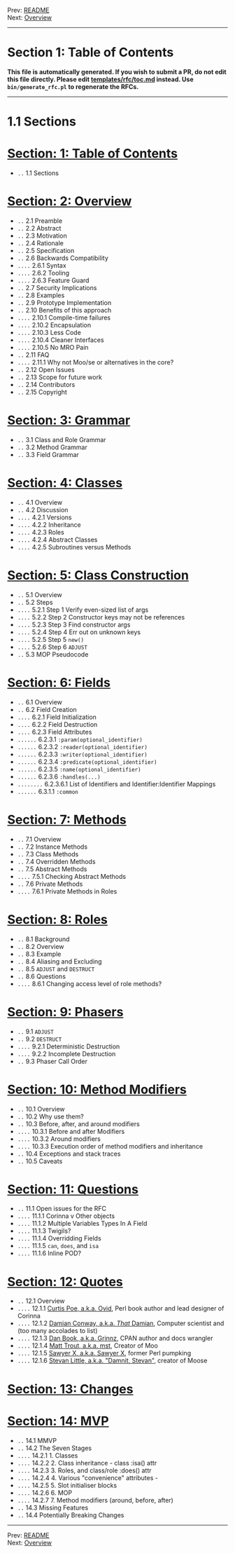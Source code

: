 Prev: [README](/README.md)   
Next: [Overview](overview.md)

---

# Section 1: Table of Contents

**This file is automatically generated. If you wish to submit a PR, do not
edit this file directly. Please edit
[templates/rfc/toc.md](https://github.com/Ovid/Cor/tree/master/templates/rfc/toc.md) instead. Use `bin/generate_rfc.pl` to regenerate the RFCs.**

---

# 1.1 Sections

# [Section: 1: Table of Contents](toc.md)

* `..` 1.1 Sections

# [Section: 2: Overview](overview.md)

* `..` 2.1 Preamble
* `..` 2.2 Abstract
* `..` 2.3 Motivation
* `..` 2.4 Rationale
* `..` 2.5 Specification
* `..` 2.6 Backwards Compatibility
* `....` 2.6.1 Syntax
* `....` 2.6.2 Tooling
* `....` 2.6.3 Feature Guard
* `..` 2.7 Security Implications
* `..` 2.8 Examples
* `..` 2.9 Prototype Implementation
* `..` 2.10 Benefits of this approach
* `....` 2.10.1 Compile-time failures
* `....` 2.10.2 Encapsulation
* `....` 2.10.3 Less Code
* `....` 2.10.4 Cleaner Interfaces
* `....` 2.10.5 No MRO Pain
* `..` 2.11 FAQ
* `....` 2.11.1 Why not Moo/se or alternatives in the core?
* `..` 2.12 Open Issues
* `..` 2.13 Scope for future work
* `..` 2.14 Contributors
* `..` 2.15 Copyright

# [Section: 3: Grammar](grammar.md)

* `..` 3.1 Class and Role Grammar
* `..` 3.2 Method Grammar
* `..` 3.3 Field Grammar

# [Section: 4: Classes](classes.md)

* `..` 4.1 Overview
* `..` 4.2 Discussion
* `....` 4.2.1 Versions
* `....` 4.2.2 Inheritance
* `....` 4.2.3 Roles
* `....` 4.2.4 Abstract Classes
* `....` 4.2.5 Subroutines versus Methods

# [Section: 5: Class Construction](class-construction.md)

* `..` 5.1 Overview
* `..` 5.2 Steps
* `....` 5.2.1 Step 1 Verify even-sized list of args
* `....` 5.2.2 Step 2 Constructor keys may not be references
* `....` 5.2.3 Step 3 Find constructor args
* `....` 5.2.4 Step 4 Err out on unknown keys
* `....` 5.2.5 Step 5 `new()`
* `....` 5.2.6 Step 6 `ADJUST`
* `..` 5.3 MOP Pseudocode

# [Section: 6: Fields](attributes.md)

* `..` 6.1 Overview 
* `..` 6.2 Field Creation
* `....` 6.2.1 Field Initialization
* `....` 6.2.2 Field Destruction
* `....` 6.2.3 Field Attributes
* `......` 6.2.3.1 `:param(optional_identifier)`
* `......` 6.2.3.2 `:reader(optional_identifier)`
* `......` 6.2.3.3 `:writer(optional_identifier)`
* `......` 6.2.3.4 `:predicate(optional_identifier)`
* `......` 6.2.3.5 `:name(optional_identifier)`
* `......` 6.2.3.6 `:handles(...)`
* `........` 6.2.3.6.1 List of Identifiers and Identifier:Identifier Mappings
* `......` 6.3.1.1 `:common`

# [Section: 7: Methods](methods.md)

* `..` 7.1 Overview
* `..` 7.2 Instance Methods
* `..` 7.3 Class Methods
* `..` 7.4 Overridden Methods
* `..` 7.5 Abstract Methods
* `....` 7.5.1 Checking Abstract Methods
* `..` 7.6 Private Methods
* `....` 7.6.1 Private Methods in Roles

# [Section: 8: Roles](roles.md)

* `..` 8.1 Background
* `..` 8.2 Overview
* `..` 8.3 Example
* `..` 8.4 Aliasing and Excluding
* `..` 8.5 `ADJUST` and `DESTRUCT`
* `..` 8.6 Questions
* `....` 8.6.1 Changing access level of role methods?

# [Section: 9: Phasers](phasers.md)

* `..` 9.1 `ADJUST`
* `..` 9.2 `DESTRUCT`
* `....` 9.2.1 Deterministic Destruction
* `....` 9.2.2 Incomplete Destruction
* `..` 9.3 Phaser Call Order

# [Section: 10: Method Modifiers](method-modifiers.md)

* `..` 10.1 Overview
* `..` 10.2 Why use them?
* `..` 10.3 Before, after, and around modifiers
* `....` 10.3.1 Before and after Modifiers
* `....` 10.3.2 Around modifiers
* `....` 10.3.3 Execution order of method modifiers and inheritance
* `..` 10.4 Exceptions and stack traces
* `..` 10.5 Caveats

# [Section: 11: Questions](questions.md)

* `..` 11.1 Open issues for the RFC
* `....` 11.1.1 Corinna v Other objects
* `....` 11.1.2 Multiple Variables Types In A Field
* `....` 11.1.3 Twigils?
* `....` 11.1.4 Overridding Fields
* `....` 11.1.5 `can`, `does`, and `isa`
* `....` 11.1.6 Inline POD?

# [Section: 12: Quotes](quotes.md)

* `..` 12.1 Overview
* `....` 12.1.1 [Curtis Poe, a.k.a. Ovid](https://metacpan.org/author/OVID/), Perl book author and lead designer of Corinna
* `....` 12.1.2 [Damian Conway, a.k.a. _That_ Damian](https://metacpan.org/author/DCONWAY), Computer scientist and (too many accolades to list)
* `....` 12.1.3 [Dan Book, a.k.a. Grinnz](https://metacpan.org/author/DBOOK), CPAN author and docs wrangler
* `....` 12.1.4 [Matt Trout, a.k.a. mst](https://metacpan.org/author/MSTROUT), Creator of Moo
* `....` 12.1.5 [Sawyer X, a.k.a. Sawyer X](https://metacpan.org/author/XSAWYERX), former Perl pumpking
* `....` 12.1.6 [Stevan Little, a.k.a. "Damnit, Stevan"](https://metacpan.org/author/STEVAN), creator of Moose

# [Section: 13: Changes](major-changes.md)


# [Section: 14: MVP](mvp.md)

* `..` 14.1 MMVP
* `..` 14.2 The Seven Stages
* `....` 14.2.1 1. Classes
* `....` 14.2.2 2. Class inheritance - class :isa() attr
* `....` 14.2.3 3. Roles, and class/role :does() attr
* `....` 14.2.4 4. Various "convenience" attributes -
* `....` 14.2.5 5. Slot initialiser blocks
* `....` 14.2.6 6. MOP
* `....` 14.2.7 7. Method modifiers (around, before, after)
* `..` 14.3 Missing Features
* `..` 14.4 Potentially Breaking Changes


---

Prev: [README](/README.md)   
Next: [Overview](overview.md)
